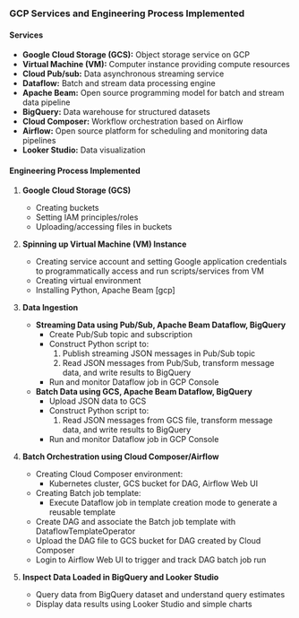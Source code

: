 ### GCP Services and Engineering Process Implemented

#### Services

- **Google Cloud Storage (GCS):** Object storage service on GCP
- **Virtual Machine (VM):** Computer instance providing compute resources
- **Cloud Pub/sub:** Data asynchronous streaming service
- **Dataflow:** Batch and stream data processing engine
- **Apache Beam:** Open source programming model for batch and stream data pipeline
- **BigQuery:** Data warehouse for structured datasets
- **Cloud Composer:** Workflow orchestration based on Airflow
- **Airflow:** Open source platform for scheduling and monitoring data pipelines
- **Looker Studio:** Data visualization

#### Engineering Process Implemented

1. **Google Cloud Storage (GCS)**
   - Creating buckets
   - Setting IAM principles/roles
   - Uploading/accessing files in buckets

2. **Spinning up Virtual Machine (VM) Instance**
   - Creating service account and setting Google application credentials to programmatically access and run scripts/services from VM
   - Creating virtual environment
   - Installing Python, Apache Beam [gcp]

3. **Data Ingestion**
   - **Streaming Data using Pub/Sub, Apache Beam Dataflow, BigQuery**
     - Create Pub/Sub topic and subscription
     - Construct Python script to:
       1. Publish streaming JSON messages in Pub/Sub topic
       2. Read JSON messages from Pub/Sub, transform message data, and write results to BigQuery
     - Run and monitor Dataflow job in GCP Console
   - **Batch Data using GCS, Apache Beam Dataflow, BigQuery**
     - Upload JSON data to GCS
     - Construct Python script to:
       1. Read JSON messages from GCS file, transform message data, and write results to BigQuery
     - Run and monitor Dataflow job in GCP Console

4. **Batch Orchestration using Cloud Composer/Airflow**
   - Creating Cloud Composer environment:
     - Kubernetes cluster, GCS bucket for DAG, Airflow Web UI
   - Creating Batch job template:
     - Execute Dataflow job in template creation mode to generate a reusable template
   - Create DAG and associate the Batch job template with DataflowTemplateOperator
   - Upload the DAG file to GCS bucket for DAG created by Cloud Composer
   - Login to Airflow Web UI to trigger and track DAG batch job run

5. **Inspect Data Loaded in BigQuery and Looker Studio**
   - Query data from BigQuery dataset and understand query estimates
   - Display data results using Looker Studio and simple charts
